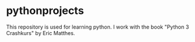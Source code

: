# pythonprojects

This repository is used for learning python.
I work with the book "Python 3 Crashkurs" by Eric Matthes.

